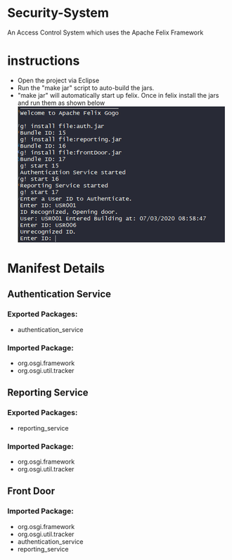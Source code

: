 # Security-System
An Access Control System which uses the Apache Felix Framework


# instructions

* Open the project via Eclipse 
* Run the "make jar" script to auto-build the jars.
* "make jar" will automatically start up felix. Once in felix install the jars and run them as shown below
![Instructions](https://github.com/dsjiffry/Security-System/raw/master/instructions.PNG)



# Manifest Details
  ## Authentication Service
  ### Exported Packages:
  * authentication_service
  ### Imported Package:
  * org.osgi.framework
  * org.osgi.util.tracker
       
  ## Reporting Service
  ### Exported Packages:
  * reporting_service
  ### Imported Package:
  * org.osgi.framework
  * org.osgi.util.tracker
        
  ## Front Door
  ### Imported Package:
  * org.osgi.framework
  * org.osgi.util.tracker
  * authentication_service
  * reporting_service 
